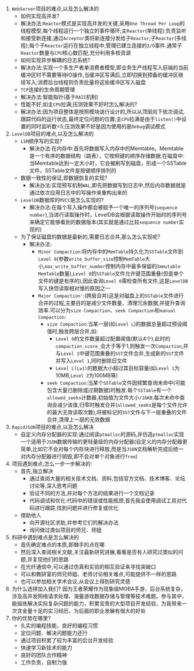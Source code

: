 1. `WebServer`项目的难点,以及怎么解决的
   * 如何实现高并发?
    - 解决办法:`Reactor`模式是实现高并发的关键,采用`One Thread Per Loop`的线程模型,每个线程运行一个独立的事件循环;主`Reactor`(单线程):负责监听和接受新连接,通过`Acceptor`类将新连接分发给子`Reactor`;子`Reactor`(多线程);每个子`Reactor`运行在独立线程中,管理已建立连接的`I/O`事件.通常子`Reactor`数量与`CPU`核心数匹配,充分利用多核资源
   * 如何实现异步解耦的日志系统?
    - 解决办法:实现一个多生产者单消费者模型,即业务生产线程写入前端的当前缓冲区时不需要等待IO操作,当缓冲区写满后,立即切换到预备的缓冲区继续写入;消费后台线程则负责批量将这些缓冲区写入磁盘
   * `TCP`连接的生命周期管理
    - 解决办法:智能指针(基于`RAII`机制)
   * 性能不好,如主`CPU`拉满;压测效果不好时怎么解决的?
    - 解决办法:因为项目整体是按照模块进行设计的,所以从顶层向下依次调试,跟踪代码的运行状态,最终定位问题的位置;主`CPU`拉满是由于`listen()`中设置的同时监听数=5;压测效果不好是因为使用的是`Debug`调试模式
2. `LevelDB`项目的难点,以及怎么解决的
    * `LSM`顺序写的实现?
        - 解决办法:在内存中:首先将数据写入内存中的Memtable。Memtable是一个有序的数据结构（跳表），它按照键的顺序存储数据;在磁盘中:当Memtable达到一定大小时，它会被刷写到磁盘，形成一个SSTable文件。SSTable文件是按键顺序排列的
    * 数据一致性的保证,即数据恢复的实现?
        - 解决办法:实现预写机制`WAL`,即先把数据写到日志中,然后内存数据就是通过依次应用日志中的写操作来重构出来的
    * `LevelDB`数据库的`MVCC`是怎么实现的?
        - 解决办法:在每个写入操作都会被赋予一个唯一的序列号(`sequence number`),当进行读取操作时，LevelDB会根据读取操作开始时的序列号来确定它能够看到的数据版本(其实就是通过比较`sequence number`实现的)
    * 为了保证磁盘的数据是最新的,需要日志合并,那么怎么实现呢?
        - 解决办法:
            * `Minor Compaction`:将内存中的`MemTable`持久化为`SSTable`文件到`Level 0`(参数`write_buffer_size`控制`MemTable`大小,`max_write_buffer_number`控制内存中最多保留的`Immutable MemTable`数量),`Level 0`的`SSTable`文件允许键范围重叠(但是单个文件的键是有序的),因此查询`Level 0`需检查所有文件,这是`LevelDB`写入快但读取相对慢的原因之一
            * `Major Compaction'`:(跨层合并)这是对磁盘上的`SSTable`文件进行合并的过程,主要目的是减少文件数量、清理冗余数据,并提升查询效率.可以分为`size Compaction`、`seek Compaction`和`manual Compaction`:
              - `size Compaction`:当某一层(如`Level L`)的数据总量超过预设阈值时,触发跨层合并,如:
                 * `Level 0`的文件数量超过配置阈值(默认4个),此时的`compaction_score_`会大于等于1,则触发一次`Compaction`,并与`Level 1`中键范围重叠的`SST`文件合并,生成新的`SST`文件并写入`Level 1`,同时删除旧文件
                 * `Level L(L≥1)`的数据大小超过其目标容量(如`Level 1`为10MB,`Level 2`为100MB等) 
              - `seek Compaction`:当某个`SSTable`文件因频繁查询未命中(可能包含大量已删除或过期数据)时触发.每个`SSTable`有一个`allowed_seeks`计数器,初始值为文件大小`/16KB`,每次未命中查询会减少该值,归零时触发合并(`allowed_seeks`是每个文件允许的最大无效读取次数),将被标记的`SST`文件与下一层重叠的文件合并,清理上一层的无效数据
3. `RapidJSON`项目的难点,以及怎么解决
   * 自定义内存分配器的实现:通过阅读`ptmalloc`的源码,并仿造`ptmalloc`实现一个适用于`JSON`数据传输的更轻量级的内存分配器(自定义的内存分配器更简单,比如它不会对每个内存块进行释放,而是当`JSON`文档解析完成后统一对内存分配器进行销毁,即不会对单个对象进行`free`)
4. 项目遇到难点,怎么一步一步解决的:
   * 首先,独立解决
     - 通过查阅大量的相关技术文档、资料,包括官方文档、技术博客、论坛讨论等,深入思考问题
     - 验证不同的方法,并对每个方法的结果进行一个文档记录
     - 代码调试和优化:代码中的错误或性能瓶颈,首先我会使用调试工具对代码进行跟踪,找到问题并进行修复或优化
   * 借助他人
     - 向开源社区求助,并参考它们的解决办法
     - 询问做过类似项目的师兄、师姐
5. 科研中遇到难点是怎么解决的
   * 首先确定难点的本质,即棘手的点在哪
   * 然后深入查阅相关文献,关注最新研究进展,看看是否有人研究过类似的问题,并复现他们的思路
   * 在光纤通信中,可以通过仿真和实验的相互验证来寻找突破口
   * 可以和教研室的师兄师姐、老师讨论相关难点,可能提供不一样的思路
   * 也可以参加相关学术会议,从会议上得到研究灵感
6. 为什么选择加入我们?
   因为王者荣耀作为现象级MOBA手游，后台系统复杂，涉及高并发网络请求处理、海量游戏数据存储与管理等技术难题。参与其中，能锻炼解决实际复杂问题的能力，积累宝贵的大型项目开发经验，为我带来一次含金量十足的实习经历，为后面的职业发展有很大的好处
7. 你的优势在哪里?
   * 扎实的编程技能，良好的编程习惯
   * 定位问题、解决问题能力还行
   * 通过项目积累了较为丰富的后台开发经验
   * 快速学习新技术的能力
   * 良好的团队合作精神
   * 工作负责，自制力强